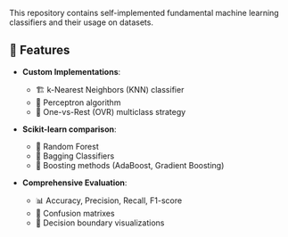 This repository contains self-implemented fundamental machine learning classifiers and their usage on datasets.

## 📌 Features

- **Custom Implementations**:
  - 🏗️ k-Nearest Neighbors (KNN) classifier
  - 🧠 Perceptron algorithm 
  - 🔄 One-vs-Rest (OVR) multiclass strategy

- **Scikit-learn comparison**:
  - 🌳 Random Forest
  - 🎒 Bagging Classifiers
  - 🚀 Boosting methods (AdaBoost, Gradient Boosting)

- **Comprehensive Evaluation**:
  - 📊 Accuracy, Precision, Recall, F1-score
  - 🤔 Confusion matrixes
  - 🎨 Decision boundary visualizations
